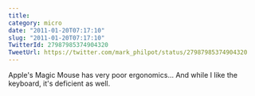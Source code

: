 ```yaml
---
title: 
category: micro
date: "2011-01-20T07:17:10"
slug: "2011-01-20T07:17:10"
TwitterId: 27987985374904320
TweetUrl: https://twitter.com/mark_philpot/status/27987985374904320
---
```


Apple's Magic Mouse has very poor ergonomics... And while I like the keyboard,
it's deficient as well.
